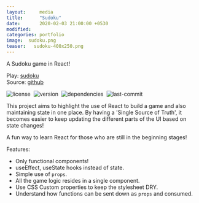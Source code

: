 ```yaml
---
layout:     media
title:      "Sudoku"
date:       2020-02-03 21:00:00 +0530
modified:   
categories: portfolio
image:  sudoku.png
teaser:   sudoku-400x250.png
---
```

A Sudoku game in React!

Play: [sudoku](https://raravi.github.io/sudoku/)<br />
Source: [github](https://github.com/raravi/sudoku)

![license](https://img.shields.io/github/license/raravi/sudoku)&nbsp;&nbsp;![version](https://img.shields.io/github/package-json/v/raravi/sudoku)&nbsp;&nbsp;![dependencies](https://img.shields.io/depfu/raravi/sudoku)&nbsp;&nbsp;![last-commit](https://img.shields.io/github/last-commit/raravi/sudoku)

This project aims to highlight the use of React to build a game and also maintaining state in one place. By having a 'Single Source of Truth', it becomes easier to keep updating the different parts of the UI based on state changes!

A fun way to learn React for those who are still in the beginning stages!

Features:

* Only functional components!
* useEffect, useState hooks instead of state.
* Simple use of `props`.
* All the game logic resides in a single component.
* Use CSS Custom properties to keep the stylesheet DRY.
* Understand how functions can be sent down as `props` and consumed.
